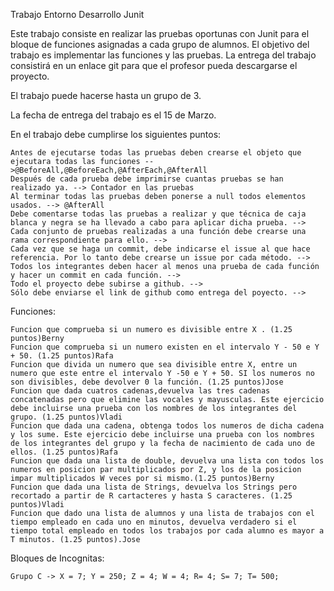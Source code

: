 Trabajo Entorno Desarrollo Junit

Este trabajo consiste en realizar las pruebas oportunas con Junit para el bloque de funciones asignadas a cada grupo de alumnos. El objetivo del trabajo es implementar las funciones y las pruebas. La entrega del trabajo consistirá en un enlace git para que el profesor pueda descargarse el proyecto.

El trabajo puede hacerse hasta un grupo de 3.

La fecha de entrega del trabajo es el 15 de Marzo.

En el trabajo debe cumplirse los siguientes puntos:

    Antes de ejecutarse todas las pruebas deben crearse el objeto que ejecutara todas las funciones -->@BeforeAll,@BeforeEach,@AfterEach,@AfterAll
    Después de cada prueba debe imprimirse cuantas pruebas se han realizado ya. --> Contador en las pruebas
    Al terminar todas las pruebas deben ponerse a null todos elementos usados. --> @AfterAll
    Debe comentarse todas las pruebas a realizar y que técnica de caja blanca y negra se ha llevado a cabo para aplicar dicha prueba. -->
    Cada conjunto de pruebas realizadas a una función debe crearse una rama correspondiente para ello. -->
    Cada vez que se haga un commit, debe indicarse el issue al que hace referencia. Por lo tanto debe crearse un issue por cada método. -->
    Todos los integrantes deben hacer al menos una prueba de cada función y hacer un commit en cada función. -->
    Todo el proyecto debe subirse a github. -->
    Sólo debe enviarse el link de github como entrega del poyecto. -->

Funciones:

    Funcion que comprueba si un numero es divisible entre X . (1.25 puntos)Berny
    Funcion que comprueba si un numero existen en el intervalo Y - 50 e Y + 50. (1.25 puntos)Rafa
    Funcion que divida un numero que sea divisible entre X, entre un numero que este entre el intervalo Y -50 e Y + 50. SI los numeros no son divisibles, debe devolver 0 la función. (1.25 puntos)Jose
    Funcion que dada cuatros cadenas,devuelva las tres cadenas concatenadas pero que elimine las vocales y mayusculas. Este ejercicio debe incluirse una prueba con los nombres de los integrantes del grupo. (1.25 puntos)Vladi
    Funcion que dada una cadena, obtenga todos los numeros de dicha cadena y los sume. Este ejercicio debe incluirse una prueba con los nombres de los integrantes del grupo y la fecha de nacimiento de cada uno de ellos. (1.25 puntos)Rafa
    Funcion que dada una lista de double, devuelva una lista con todos los numeros en posicion par multiplicados por Z, y los de la posicion impar multiplicados W veces por si mismo.(1.25 puntos)Berny
    Funcion que dada una lista de Strings, devuelva los Strings pero recortado a partir de R cartacteres y hasta S caracteres. (1.25 puntos)Vladi
    Funcion que dado una lista de alumnos y una lista de trabajos con el tiempo empleado en cada uno en minutos, devuelva verdadero si el tiempo total empleado en todos los trabajos por cada alumno es mayor a T minutos. (1.25 puntos).Jose

Bloques de Incognitas:

    Grupo C -> X = 7; Y = 250; Z = 4; W = 4; R= 4; S= 7; T= 500;

